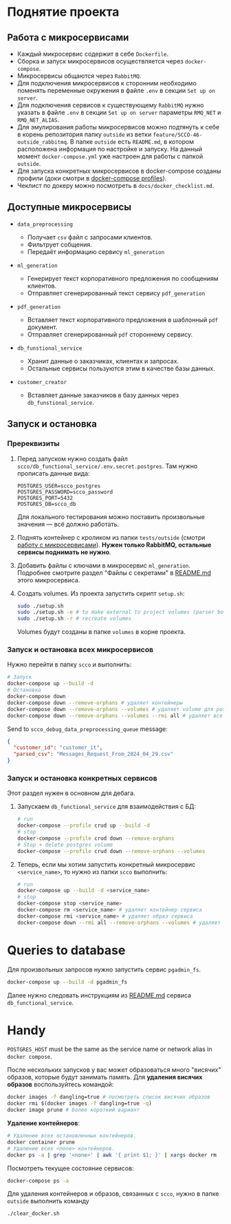 # Поднятие проекта

## Работа с микросервисами

- Каждый микросервис содержит в себе `Dockerfile`.
- Сборка и запуск микросервисов осуществляется через `docker-compose`.
- Микросервисы общаются через `RabbitMQ`.
- Для подключения микросервисов к сторонним необходимо поменять переменные окружения в файле `.env` в секции `Set up on server`.
- Для подключения сервисов к существующему `RabbitMQ` нужно указать в файле `.env` в секции `Set up on server` параметры `RMQ_NET` и `RMQ_NET_ALIAS`.
- Для эмулирования работы микросервисов можно подтянуть к себе в корень репозитория папку `outside` из ветки `feature/SCCO-46-outside_rabbitmq`. В папке `outside` есть `README.md`, в котором расположена информация по настройке и запуску. На данный момент `docker-compose.yml` уже настроен для работы с папкой `outside`.
- Для запуска конкретных микросервисов в docker-compose созданы профили (доки смотри в [docker-compose profiles](https://docs.docker.com/compose/profiles/)).
- Чеклист по докеру можно посмотреть в `docs/docker_checklist.md`.

## Доступные микросервисы

* `data_preprocessing`
  * Получает `csv` файл с запросами клиентов.
  * Фильтрует собщения.
  * Передаёт информацию сервису `ml_generation`

* `ml_generation`
  * Генерирует текст корпоративного предложения по сообщениям клиентов.
  * Отправляет сгенерированный текст сервису `pdf_generation`

* `pdf_generation`
  * Вставляет текст корпоративного предложения в шаблонный `pdf` документ.
  * Отправляет сгенерированный `pdf` стороннему сервису.

* `db_funstional_service`
  * Хранит данные о заказчиках, клиентах и запросах.
  * Остальные сервисы пользуются этим в качестве базы данных.

* `customer_creator`
  * Вставляет данные заказчиков в базу данных через `db_funstional_service`.

## Запуск и остановка

### Пререквизиты

1) Перед запуском нужно создать файл `scco/db_functional_service/.env.secret.postgres`. Там нужно прописать данные вида:
   ```text
   POSTGRES_USER=scco_postgres
   POSTGRES_PASSWORD=scco_password
   POSTGRES_PORT=5432
   POSTGRES_DB=scco_db
   ```
   Для локального тестирования можно поставить произвольные значения &mdash; всё должно работать.

2) Поднять контейнер с кроликом из папки `tests/outside` (смотри [работу с микросервисами](#работа-с-микросервисами)). **Нужен только RabbitMQ, остальные сервисы поднимать не нужно**.

3) Добавить файлы с ключами в микросервис `ml_generation`. Подробнее смотрите раздел "Файлы с секретами" в [README.md](ml_generation/ml_models/README.md) этого микросервиса.

4) Создать volumes. Из проекта запустить скрипт `setup.sh`:
   ```bash
   sudo ./setup.sh
   sudo ./setup.sh -e # to make external to project volumes (parser bot)
   sudo ./setup.sh -r # recreate volumes
   ```
   Volumes будут созданы в папке `volumes` в корне проекта.

### Запуск и остановка всех микросервисов

Нужно перейти в папку `scco` и выполнить:
```bash
# Запуск
docker-compose up --build -d
# Остановка
docker-compose down
docker-compose down --remove-orphans # удаляет контейнеры
docker-compose down --remove-orphans --volumes # удаляет volume для postgres
docker-compose down --remove-orphans --volumes --rmi all # удаляет все образы
```

Send to `scco_debug_data_preprocessing_queue` message:
```json
{
  "customer_id": "customer_it",
  "parsed_csv": "Messages_Request_From_2024_04_29.csv"
}
```

### Запуск и остановка конкретных сервисов

Этот раздел нужен в основном для дебага.

1) Запускаем `db_functional_service` для взаимодействия с БД:
   ```bash
   # run
   docker-compose --profile crud up --build -d
   # stop
   docker-compose --profile crud down --remove-orphans
   # Stop + delete postgres volume
   docker-compose --profile crud down --remove-orphans --volumes
   ```

2) Теперь, если мы хотим запустить конкретный микросервис `<service_name>`, то нужно из папки `scco` выполнить:
   ```bash
   # run
   docker-compose up --build -d <service_name>
   # stop
   docker-compose stop <service_name>
   docker-compose rm <service_name> # удаляет контейнер сервиса
   docker-compose rmi <service_name> # удаляет образ сервиса
   docker-compose down --rmi all --remove-orphans --volumes # удаляет все контейнеры и образы (даже скачанные)
   ```

# Queries to database
Для произвольных запросов нужно запустить сервис `pgadmin_fs`.
```bash
docker-compose up --build -d pgadmin_fs
```
Далее нужно следовать инструкциям из [README.md](./db_functional_service/README.md) сервиса `db_functional_service`.


# Handy

`POSTGRES_HOST` must be the same as the service name or network alias in `docker compose`.

После нескольких запусков у вас может образоваться много "висячих" образов, которые будут занимать память. Для **удаления висячих образов** воспользуйтесь командой:
```bash
docker images -f dangling=true # посмотреть список висячих образов
docker rmi $(docker images -f dangling=true -q)
docker image prune # более короткий вариант
```

**Удаление контейнеров**:
```bash
# Удаление всех остановленных контейнеров.
docker container prune
# Удаление всех <none> контейнеров.
docker ps -a | grep '<none>' | awk '{ print $1; }' | xargs docker rm
```

Посмотреть текущее состояние сервисов:
```bash
docker-compose ps -a
```

Для удаления контейнеров и образов, связанных с `scco`, нужно в папке `outside` выполнить команду
```bash
./clear_docker.sh
```
